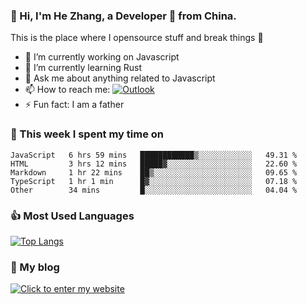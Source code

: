 ### 👋 Hi, I'm He Zhang, a Developer 🚀 from China.

This is the place where I opensource stuff and break things :rofl:

- 🔭  I’m currently working on Javascript
- 🌱  I’m currently learning Rust
- 💬  Ask me about anything related to Javascript
- 📫  How to reach me: [![Outlook](https://img.shields.io/badge/-Outlook-0078D4?style=flat&logo=Microsoft-Outlook&logoColor=white)](mailto:zhanghecool@outlook.com)
- ⚡  Fun fact: I am a father

### 💪 This week I spent my time on 
<!--START_SECTION:waka-->
```text
JavaScript   6 hrs 59 mins   ████████████▒░░░░░░░░░░░░   49.31 % 
HTML         3 hrs 12 mins   █████▓░░░░░░░░░░░░░░░░░░░   22.60 % 
Markdown     1 hr 22 mins    ██▒░░░░░░░░░░░░░░░░░░░░░░   09.65 % 
TypeScript   1 hr 1 min      █▓░░░░░░░░░░░░░░░░░░░░░░░   07.18 % 
Other        34 mins         █░░░░░░░░░░░░░░░░░░░░░░░░   04.04 % 
```
<!--END_SECTION:waka-->

### 👍 Most Used Languages
[![Top Langs](https://github-readme-stats.vercel.app/api/top-langs/?username=zhanghecool&layout=compact)](https://zhanghe.cool)

### 🌈 My blog 
[![Click to enter my website](https://cdn.jsdelivr.net/gh/zhanghecool/assets/images/gif/zhanghecools.gif)](https://zhanghe.cool)
